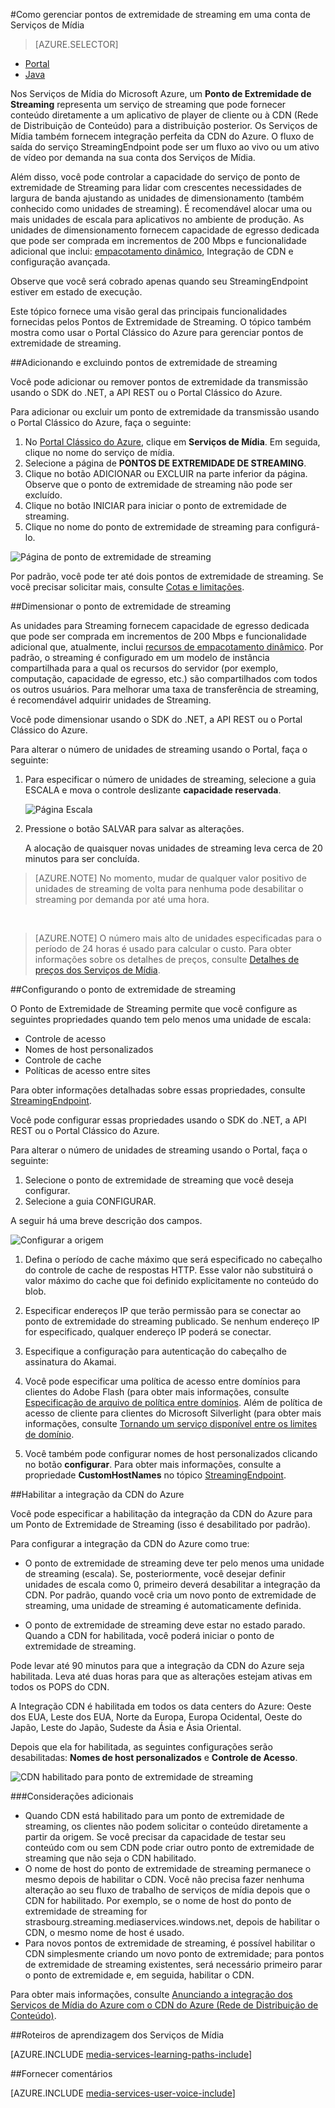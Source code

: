 <properties 
	pageTitle="Como gerenciar pontos de extremidade de streaming em uma conta de Serviços de Mídia" 
	description="Este tópico mostra como gerenciar Pontos de Extremidade da Transmissão usando o Portal Clássico do Azure." 
	services="media-services" 
	documentationCenter="" 
	authors="Juliako" 
	writer="juliako" 
	manager="dwrede" 
	editor=""/>

<tags 
	ms.service="media-services" 
	ms.workload="media" 
	ms.tgt_pltfrm="na" 
	ms.devlang="na" 
	ms.topic="article" 
 	ms.date="02/03/2016"  
	ms.author="juliako"/>


#<a id="managemediaservicesorigins"></a>Como gerenciar pontos de extremidade de streaming em uma conta de Serviços de Mídia

> [AZURE.SELECTOR]
- [Portal](media-services-manage-origins.md)
- [Java](https://github.com/southworkscom/azure-sdk-for-media-services-java-samples)


Nos Serviços de Mídia do Microsoft Azure, um **Ponto de Extremidade de Streaming** representa um serviço de streaming que pode fornecer conteúdo diretamente a um aplicativo de player de cliente ou à CDN (Rede de Distribuição de Conteúdo) para a distribuição posterior. Os Serviços de Mídia também fornecem integração perfeita da CDN do Azure. O fluxo de saída do serviço StreamingEndpoint pode ser um fluxo ao vivo ou um ativo de vídeo por demanda na sua conta dos Serviços de Mídia.

Além disso, você pode controlar a capacidade do serviço de ponto de extremidade de Streaming para lidar com crescentes necessidades de largura de banda ajustando as unidades de dimensionamento (também conhecido como unidades de streaming). É recomendável alocar uma ou mais unidades de escala para aplicativos no ambiente de produção. As unidades de dimensionamento fornecem capacidade de egresso dedicada que pode ser comprada em incrementos de 200 Mbps e funcionalidade adicional que inclui: [empacotamento dinâmico](media-services-dynamic-packaging-overview.md), Integração de CDN e configuração avançada.

Observe que você será cobrado apenas quando seu StreamingEndpoint estiver em estado de execução.

Este tópico fornece uma visão geral das principais funcionalidades fornecidas pelos Pontos de Extremidade de Streaming. O tópico também mostra como usar o Portal Clássico do Azure para gerenciar pontos de extremidade de streaming.


##Adicionando e excluindo pontos de extremidade de streaming

Você pode adicionar ou remover pontos de extremidade da transmissão usando o SDK do .NET, a API REST ou o Portal Clássico do Azure.

Para adicionar ou excluir um ponto de extremidade da transmissão usando o Portal Clássico do Azure, faça o seguinte:

1. No [Portal Clássico do Azure](https://manage.windowsazure.com/), clique em **Serviços de Mídia**. Em seguida, clique no nome do serviço de mídia.
2. Selecione a página de **PONTOS DE EXTREMIDADE DE STREAMING**.
3. Clique no botão ADICIONAR ou EXCLUIR na parte inferior da página. Observe que o ponto de extremidade de streaming não pode ser excluído.
4. Clique no botão INICIAR para iniciar o ponto de extremidade de streaming.
5. Clique no nome do ponto de extremidade de streaming para configurá-lo.

![Página de ponto de extremidade de streaming][streaming-endpoint]


Por padrão, você pode ter até dois pontos de extremidade de streaming. Se você precisar solicitar mais, consulte [Cotas e limitações](media-services-quotas-and-limitations.md).

##<a id="scale_streaming_endpoints"></a>Dimensionar o ponto de extremidade de streaming

As unidades para Streaming fornecem capacidade de egresso dedicada que pode ser comprada em incrementos de 200 Mbps e funcionalidade adicional que, atualmente, inclui [recursos de empacotamento dinâmico](media-services-dynamic-packaging-overview.md). Por padrão, o streaming é configurado em um modelo de instância compartilhada para a qual os recursos do servidor (por exemplo, computação, capacidade de egresso, etc.) são compartilhados com todos os outros usuários. Para melhorar uma taxa de transferência de streaming, é recomendável adquirir unidades de Streaming.

Você pode dimensionar usando o SDK do .NET, a API REST ou o Portal Clássico do Azure.

Para alterar o número de unidades de streaming usando o Portal, faça o seguinte:

1. Para especificar o número de unidades de streaming, selecione a guia ESCALA e mova o controle deslizante **capacidade reservada**.

	![Página Escala](./media/media-services-manage-origins/media-services-origin-scale.png)

4. Pressione o botão SALVAR para salvar as alterações.

	A alocação de quaisquer novas unidades de streaming leva cerca de 20 minutos para ser concluída.

	 
>[AZURE.NOTE] No momento, mudar de qualquer valor positivo de unidades de streaming de volta para nenhuma pode desabilitar o streaming por demanda por até uma hora.
</br>

>[AZURE.NOTE] O número mais alto de unidades especificadas para o período de 24 horas é usado para calcular o custo. Para obter informações sobre os detalhes de preços, consulte [Detalhes de preços dos Serviços de Mídia](http://go.microsoft.com/fwlink/?LinkId=275107).
	
##<a id="configure_streaming_endpoints"></a>Configurando o ponto de extremidade de streaming

O Ponto de Extremidade de Streaming permite que você configure as seguintes propriedades quando tem pelo menos uma unidade de escala:

- Controle de acesso
- Nomes de host personalizados
- Controle de cache
- Políticas de acesso entre sites

Para obter informações detalhadas sobre essas propriedades, consulte [StreamingEndpoint](https://msdn.microsoft.com/library/azure/dn783468.aspx).

Você pode configurar essas propriedades usando o SDK do .NET, a API REST ou o Portal Clássico do Azure.

Para alterar o número de unidades de streaming usando o Portal, faça o seguinte:

1. Selecione o ponto de extremidade de streaming que você deseja configurar.
1. Selecione a guia CONFIGURAR.
  
A seguir há uma breve descrição dos campos.

![Configurar a origem][configure-origin]
  

1. Defina o período de cache máximo que será especificado no cabeçalho do controle de cache de respostas HTTP. Esse valor não substituirá o valor máximo do cache que foi definido explicitamente no conteúdo do blob.

2. Especificar endereços IP que terão permissão para se conectar ao ponto de extremidade do streaming publicado. Se nenhum endereço IP for especificado, qualquer endereço IP poderá se conectar.

3. Especifique a configuração para autenticação do cabeçalho de assinatura do Akamai.

4. Você pode especificar uma política de acesso entre domínios para clientes do Adobe Flash (para obter mais informações, consulte [Especificação de arquivo de política entre domínios](http://www.adobe.com/devnet/articles/crossdomain_policy_file_spec.html). Além de política de acesso de cliente para clientes do Microsoft Silverlight (para obter mais informações, consulte [Tornando um serviço disponível entre os limites de domínio](https://msdn.microsoft.com/library/cc197955(v=vs.95).aspx).

5. Você também pode configurar nomes de host personalizados clicando no botão **configurar**. Para obter mais informações, consulte a propriedade **CustomHostNames** no tópico [StreamingEndpoint](https://msdn.microsoft.com/library/dn783468.aspx).


##<a id="enable_cdn"></a>Habilitar a integração da CDN do Azure

Você pode especificar a habilitação da integração da CDN do Azure para um Ponto de Extremidade de Streaming (isso é desabilitado por padrão).

Para configurar a integração da CDN do Azure como true:

- O ponto de extremidade de streaming deve ter pelo menos uma unidade de streaming (escala). Se, posteriormente, você desejar definir unidades de escala como 0, primeiro deverá desabilitar a integração da CDN. Por padrão, quando você cria um novo ponto de extremidade de streaming, uma unidade de streaming é automaticamente definida.

- O ponto de extremidade de streaming deve estar no estado parado. Quando a CDN for habilitada, você poderá iniciar o ponto de extremidade de streaming.

Pode levar até 90 minutos para que a integração da CDN do Azure seja habilitada. Leva até duas horas para que as alterações estejam ativas em todos os POPS do CDN.


A Integração CDN é habilitada em todos os data centers do Azure: Oeste dos EUA, Leste dos EUA, Norte da Europa, Europa Ocidental, Oeste do Japão, Leste do Japão, Sudeste da Ásia e Ásia Oriental.

Depois que ela for habilitada, as seguintes configurações serão desabilitadas: **Nomes de host personalizados** e **Controle de Acesso**.

![CDN habilitado para ponto de extremidade de streaming][streaming-endpoint-enable-cdn]


###Considerações adicionais

- Quando CDN está habilitado para um ponto de extremidade de streaming, os clientes não podem solicitar o conteúdo diretamente a partir da origem. Se você precisar da capacidade de testar seu conteúdo com ou sem CDN pode criar outro ponto de extremidade de streaming que não seja o CDN habilitado.
- O nome de host do ponto de extremidade de streaming permanece o mesmo depois de habilitar o CDN. Você não precisa fazer nenhuma alteração ao seu fluxo de trabalho de serviços de mídia depois que o CDN for habilitado. Por exemplo, se o nome de host do ponto de extremidade de streaming for strasbourg.streaming.mediaservices.windows.net, depois de habilitar o CDN, o mesmo nome de host é usado.
- Para novos pontos de extremidade de streaming, é possível habilitar o CDN simplesmente criando um novo ponto de extremidade; para pontos de extremidade de streaming existentes, será necessário primeiro parar o ponto de extremidade e, em seguida, habilitar o CDN.
 

Para obter mais informações, consulte [Anunciando a integração dos Serviços de Mídia do Azure com o CDN do Azure (Rede de Distribuição de Conteúdo)](http://azure.microsoft.com/blog/2015/03/17/announcing-azure-media-services-integration-with-azure-cdn-content-delivery-network/).


##Roteiros de aprendizagem dos Serviços de Mídia

[AZURE.INCLUDE [media-services-learning-paths-include](../../includes/media-services-learning-paths-include.md)]

##Fornecer comentários

[AZURE.INCLUDE [media-services-user-voice-include](../../includes/media-services-user-voice-include.md)]

[streaming-endpoint-enable-cdn]: ./media/media-services-manage-origins/media-services-origins-enable-cdn.png
[streaming-endpoint]: ./media/media-services-manage-origins/media-services-origins-page.png
[configure-origin]: ./media/media-services-manage-origins/media-services-origins-configure.png
[configure-origin-configure-custom-host-names]: ./media/media-services-manage-origins/media-services-configure-custom-host-names.png
 

<!---HONumber=AcomDC_0211_2016-->